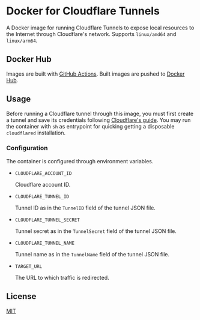 # Docker for Cloudflare Tunnels

A Docker image for running Cloudflare Tunnels to expose local resources to the Internet through Cloudflare's network. Supports `linux/amd64` and `linux/arm64`.

## Docker Hub

Images are built with [GitHub Actions](https://github.com/features/actions). Built images are pushed to [Docker Hub](https://hub.docker.com/r/xjonathanlei/cloudflare-tunnel).

## Usage

Before running a Cloudflare tunnel through this image, you must first create a tunnel and save its credentials following [Cloudflare's guide](https://developers.cloudflare.com/cloudflare-one/connections/connect-apps/install-and-setup/tunnel-guide). You may run the container with `sh` as entrypoint for quicking getting a disposable `cloudflared` installation.

### Configuration

The container is configured through environment variables.

- `CLOUDFLARE_ACCOUNT_ID`

  Cloudflare account ID.

- `CLOUDFLARE_TUNNEL_ID`

  Tunnel ID as in the `TunnelID` field of the tunnel JSON file.

- `CLOUDFLARE_TUNNEL_SECRET`

  Tunnel secret as in the `TunnelSecret` field of the tunnel JSON file.

- `CLOUDFLARE_TUNNEL_NAME`

  Tunnel name as in the `TunnelName` field of the tunnel JSON file.

- `TARGET_URL`

  The URL to which traffic is redirected.

## License

[MIT](./LICENSE)
